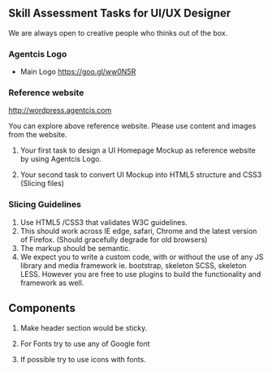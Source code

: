 ## Skill Assessment Tasks for UI/UX Designer

We are always open to creative people who thinks out of the box.

### Agentcis Logo
* Main Logo https://goo.gl/ww0N5R

### Reference website
http://wordpress.agentcis.com

You can explore above reference website. Please use content and images from the website. 

1. Your first task to design a UI Homepage Mockup as reference website by using Agentcis Logo.  

2. Your second task to convert UI Mockup into HTML5 structure and CSS3 (Slicing files) 

### Slicing Guidelines
1. Use HTML5 /CSS3 that validates W3C guidelines.
2. This should work across IE edge, safari, Chrome and the latest version of Firefox. (Should gracefully degrade for old browsers)
3. The markup should be semantic.
4. We expect you to write a custom code, with or without the use of any JS library and media framework ie. bootstrap, skeleton SCSS, skeleton LESS. However you are free to use plugins to build the functionality and framework as well.  

## Components 
1. Make header section would be sticky.

2. For Fonts try to use any of Google font

3. If possible try to use icons with fonts. 
